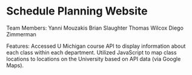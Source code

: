 Schedule Planning Website
=========================

Team Members: Yanni Mouzakis Brian Slaughter Thomas Wilcox Diego Zimmerman

Features: Accessed U Michigan course API to display information about each class within each department. Utilized JavaScript to map class locations to locations on the University based on API data (via Google Maps).
